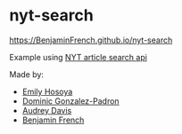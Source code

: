 # nyt-search
https://BenjaminFrench.github.io/nyt-search

Example using [NYT article search api](https://developer.nytimes.com/article_search_v2.json)

Made by:
* [Emily Hosoya](https://github.com/emilyhosoya)
* [Dominic Gonzalez-Padron](https://github.com/domtastic)
* [Audrey Davis](https://github.com/Audrav07)
* [Benjamin French](https://github.com/BenjaminFrench)
